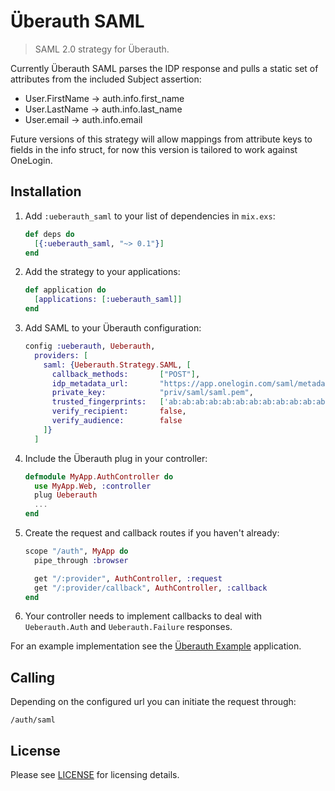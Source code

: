 # Überauth SAML

> SAML 2.0 strategy for Überauth.

Currently Überauth SAML parses the IDP response and pulls a static set of attributes from the included Subject assertion:

* User.FirstName  -> auth.info.first_name
* User.LastName   -> auth.info.last_name
* User.email      -> auth.info.email

Future versions of this strategy will allow mappings from attribute keys to fields in the info struct, for now this version is 
tailored to work against OneLogin.

## Installation

1. Add `:ueberauth_saml` to your list of dependencies in `mix.exs`:

    ```elixir
    def deps do
      [{:ueberauth_saml, "~> 0.1"}]
    end
    ```

1. Add the strategy to your applications:

    ```elixir
    def application do
      [applications: [:ueberauth_saml]]
    end
    ```

1. Add SAML to your Überauth configuration:

    ```elixir
    config :ueberauth, Ueberauth,
      providers: [
        saml: {Ueberauth.Strategy.SAML, [
          callback_methods:       ["POST"],
          idp_metadata_url:       "https://app.onelogin.com/saml/metadata/1",
          private_key:            "priv/saml/saml.pem",
          trusted_fingerprints:   ['ab:ab:ab:ab:ab:ab:ab:ab:ab:ab:ab:ab:ab:ab:ab:ab:ab:ab:ab:ab'],
          verify_recipient:       false,
          verify_audience:        false
        ]}
      ]
    ```

1.  Include the Überauth plug in your controller:

    ```elixir
    defmodule MyApp.AuthController do
      use MyApp.Web, :controller
      plug Ueberauth
      ...
    end
    ```

1.  Create the request and callback routes if you haven't already:

    ```elixir
    scope "/auth", MyApp do
      pipe_through :browser

      get "/:provider", AuthController, :request
      get "/:provider/callback", AuthController, :callback
    end
    ```

1. Your controller needs to implement callbacks to deal with `Ueberauth.Auth` and `Ueberauth.Failure` responses.

For an example implementation see the [Überauth Example](https://github.com/ueberauth/ueberauth_example) application.

## Calling

Depending on the configured url you can initiate the request through:

    /auth/saml

## License

Please see [LICENSE](https://github.com/ueberauth/ueberauth_saml/blob/master/LICENSE) for licensing details.
